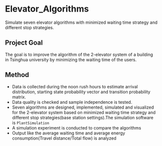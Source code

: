 # Elevator_Algorithms
Simulate seven elevator algorithms with minimized waiting time strategy and different stop strategies.
## Project Goal
The goal is to improve the algorithm of the 2-elevator system of a building in Tsinghua university by minimizing the waiting time of the users.
## Method
- Data is collected during the noon rush hours to estimate arrival distribution, starting state probability vector and transition probability matrix.
- Data quality is checked and sample independence is tested.
- Seven algorithms are designed, implemented, simulated and visualized for the 2-elevator system based on minimized waiting time strategy and different stop strategies(base station settings).The simulation software is `PlantSimulation`
- A simulation experiment is conducted to compare the algorithms 
- Output like the average waiting time and average energy consumption(Travel distance/Total flow) is analyzed


